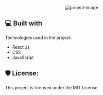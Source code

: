 <p align="center"><img src="https://socialify.git.ci/ParasSalunke/Paras-Salunke-Portfolio/image?font=Inter&amp;forks=1&amp;issues=1&amp;language=1&amp;name=1&amp;owner=1&amp;pattern=Charlie%20Brown&amp;pulls=1&amp;stargazers=1&amp;theme=Dark" alt="project-image"></p> 

<h2>💻 Built with</h2>

Technologies used in the project:

*   React Js
*   CSS
*   JavaScript

<h2>🛡️ License:</h2>

This project is licensed under the MIT License